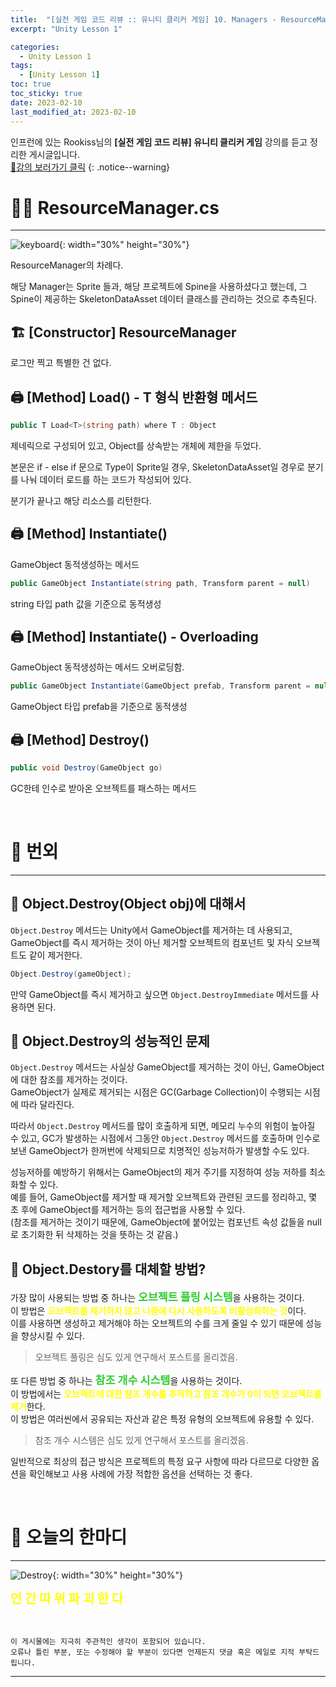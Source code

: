 ```yaml
---
title:  "[실전 게임 코드 리뷰 :: 유니티 클리커 게임] 10. Managers - ResourceManager"
excerpt: "Unity Lesson 1"

categories:
  - Unity Lesson 1
tags:
  - [Unity Lesson 1]
toc: true
toc_sticky: true
date: 2023-02-10
last_modified_at: 2023-02-10
---
```


인프런에 있는 Rookiss님의 **[실전 게임 코드 리뷰] 유니티 클리커 게임** 강의를 듣고 정리한 게시글입니다.
<br>
[🔔강의 보러가기 클릭](https://www.inflearn.com/course/%EC%8B%A4%EC%A0%84%EA%B2%8C%EC%9E%84-%EC%BD%94%EB%93%9C%EB%A6%AC%EB%B7%B0-%EC%9C%A0%EB%8B%88%ED%8B%B0-%ED%81%B4%EB%A6%AC%EC%BB%A4)
{: .notice--warning}

# 🧑‍💼 ResourceManager.cs
<hr style="width:100%" />

![keyboard](https://media.giphy.com/media/JIX9t2j0ZTN9S/giphy.gif){: width="30%" height="30%"}

ResourceManager의 차례다.

해당 Manager는 Sprite 들과, 해당 프로젝트에 Spine을 사용하셨다고 했는데, 그 Spine이 제공하는 SkeletonDataAsset 데이터 클래스를 관리하는 것으로 추측된다.

## 🏗️ [Constructor] ResourceManager

로그만 찍고 특별한 건 없다.

## 🖨️ [Method] Load() - T 형식 반환형 메서드

```c#
public T Load<T>(string path) where T : Object
```

제네릭으로 구성되어 있고, Object를 상속받는 개체에 제한을 두었다.

본문은 if - else if 문으로 Type이 Sprite일 경우, SkeletonDataAsset일 경우로 분기를 나눠 데이터 로드를 하는 코드가 작성되어 있다.

분기가 끝나고 해당 리소스를 리턴한다.

## 🖨️ [Method] Instantiate()

GameObject 동적생성하는 메서드 

```c#
public GameObject Instantiate(string path, Transform parent = null)
```

string 타입 path 값을 기준으로 동적생성


## 🖨️ [Method] Instantiate() - Overloading

GameObject 동적생성하는 메서드 오버로딩함.

```c#
public GameObject Instantiate(GameObject prefab, Transform parent = null)
```

GameObject 타입 prefab을 기준으로 동적생성 

## 🖨️ [Method] Destroy()

```c#
public void Destroy(GameObject go)
```

GC한테 인수로 받아온 오브젝트를 패스하는 메서드

<br>

# 🌈 번외
<hr style="width:100%" />

## 🤔 Object.Destroy(Object obj)에 대해서 

`Object.Destroy` 메서드는 Unity에서 GameObject를 제거하는 데 사용되고, GameObject를 즉시 제거하는 것이 아닌 제거할 오브젝트의 컴포넌트 및 자식 오브젝트도 같이 제거한다.

```c#
Object.Destroy(gameObject);
```

만약 GameObject를 즉시 제거하고 싶으면 `Object.DestroyImmediate` 메서드를 사용하면 된다.

## 🤔 Object.Destroy의 성능적인 문제

`Object.Destroy` 메서드는 사실상 GameObject를 제거하는 것이 아닌, GameObject에 대한 참조를 제거하는 것이다.  
GameObject가 실제로 제거되는 시점은 GC(Garbage Collection)이 수행되는 시점에 따라 달라진다.

따라서 `Object.Destroy` 메서드를 많이 호출하게 되면, 메모리 누수의 위험이 높아질 수 있고, GC가 발생하는 시점에서 그동안 `Object.Destroy` 메서드를 호출하며 인수로 보낸 GameObject가 한꺼번에 삭제되므로 치명적인 성능저하가 발생할 수도 있다.

성능저하를 예방하기 위해서는 GameObject의 제거 주기를 지정하여 성능 저하를 최소화할 수 있다.    
예를 들어, GameObject를 제거할 때 제거할 오브젝트와 관련된 코드를 정리하고, 몇 초 후에 GameObject를 제거하는 등의 접근법을 사용할 수 있다.  
(참조를 제거하는 것이기 때문에, GameObject에 붙어있는 컴포넌트 속성 값들을 null로 초기화한 뒤 삭제하는 것을 뜻하는 것 같음.)

## 🤔 Object.Destory를 대체할 방법?

가장 많이 사용되는 방법 중 하나는 <strong style="color:limegreen; font-size:13pt">오브젝트 풀링 시스템</strong>을 사용하는 것이다.  
이 방법은 <strong style="color:yellow;">오브젝트를 제거하지 않고 나중에 다시 사용하도록 비활성화하는 것</strong>이다.  
이를 사용하면 생성하고 제거해야 하는 오브젝트의 수를 크게 줄일 수 있기 때문에 성능을 향상시킬 수 있다.

>오브젝트 풀링은 심도 있게 연구해서 포스트를 올리겠음.

또 다른 방법 중 하나는 <strong style="color:limegreen; font-size:13pt">참조 개수 시스템</strong>을 사용하는 것이다.  
이 방법에서는 <strong style="color:yellow;">오브젝트에 대한 참조 개수를 추적하고 참조 개수가 0이 되면 오브젝트를 제거</strong>한다.  
이 방법은 여러씬에서 공유되는 자산과 같은 특정 유형의 오브젝트에 유용할 수 있다.

>참조 개수 시스템은 심도 있게 연구해서 포스트를 올리겠음.

일반적으로 최상의 접근 방식은 프로젝트의 특정 요구 사항에 따라 다르므로 다양한 옵션을 확인해보고 사용 사례에 가장 적합한 옵션을 선택하는 것 좋다.

<br>

# 📢 오늘의 한마디
<hr style="width:100%" />

![Destroy](https://media.giphy.com/media/ckJF143W1gBS8Hk833/giphy.gif){: width="30%" height="30%"}

<strong style="color:Yellow; font-size:15pt">인 간 따 위 파 괴 한 다</strong>

<br>

    이 게시물에는 지극히 주관적인 생각이 포함되어 있습니다. 
    오류나 틀린 부분, 또는 수정해야 할 부분이 있다면 언제든지 댓글 혹은 메일로 지적 부탁드립니다.
    
<hr>

